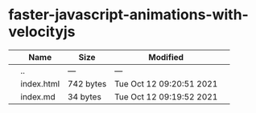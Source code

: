 faster-javascript-animations-with-velocityjs
============================================

<table><thead><tr class="header"><th></th><th>Name</th><th>Size</th><th>Modified</th><th></th></tr></thead><tbody><tr class="odd"><td></td><td><span class="goup">..</span></td><td>—</td><td>—</td><td></td></tr><tr class="even"><td></td><td><span class="name">index.html</span></td><td>742 bytes</td><td>Tue Oct 12 09:20:51 2021</td><td></td></tr><tr class="odd"><td></td><td><span class="name">index.md</span></td><td>34 bytes</td><td>Tue Oct 12 09:19:52 2021</td><td></td></tr></tbody></table>
